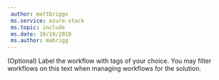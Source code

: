 ```yaml
---
 author: mattbriggs
 ms.service: azure-stack
 ms.topic: include
 ms.date: 10/19/2018
 ms.author: mabrigg
---
```


(Optional) Label the workflow with tags of your choice. You may filter workflows on this text when managing workflows for the solution.